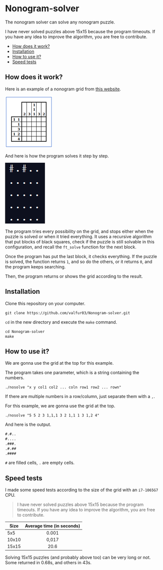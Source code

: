 #	Nonogram-solver

The nonogram solver can solve any nonogram puzzle.

I have never solved puzzles above 15x15 because the program timeouts. If you have any idea to improve the algorithm, you are free to contribute.

- [How does it work?](#How-does-it-work)
- [Installation](#Installation)
- [How to use it?](#How-to-use-it)
- [Speed tests](#Speed-tests)

##	How does it work?

Here is an example of a nonogram grid from [this website](https://www.puzzle-nonograms.com/).

![nono-grid](/.github/nono-grid.png)

And here is how the program solves it step by step.

![demo5x5](/.github/demo5x5.gif)

The program tries every possibility on the grid, and stops either when the puzzle is solved or when it tried everything. It uses a recursive algorithm that put blocks of black squares, check if the puzzle is still solvable in this configuration, and recall the `ft_solve` function for the next block.

Once the program has put the last block, it checks everything. If the puzzle is solved, the function returns `1`, and so do the others, or it returns `0`, and the program keeps searching.

Then, the program returns or shows the grid according to the result.

##	Installation

Clone this repository on your computer.

```shell
git clone https://github.com/valfur03/Nonogram-solver.git
```

`cd` in the new directory and execute the `make` command.

```shell
cd Nonogram-solver
make
```

##	How to use it?

We are gonna use the grid at the top for this example.

The program takes one parameter, which is a string containing the numbers.

```shell
./nosolve "x y col1 col2 ... coln row1 row2 ... rown"
```

If there are multiple numbers in a row/column, just separate them with a `,`.

For this example, we are gonna use the grid at the top.

```shell
./nosolve "5 5 2 3 1,1,1 3 2 1,1 1 3 1,2 4"
```

And here is the output.

```
#.#..
#....
.###.
.#.##
.####
```

`#` are filled cells, `.` are empty cells.

##	Speed tests

I made some speed tests according to the size of the grid with an `i7-1065G7` CPU.

> I have never solved puzzles above 15x15 because the program timeouts. If you have any idea to improve the algorithm, you are free to contribute.

| Size  | Average time (in seconds) |
| ----- | :-----------------------: |
| 5x5   |           0.001           |
| 10x10 |           0,017           |
| 15x15 |           20.6            |

Solving 15x15 puzzles (and probably above too) can be very long or not. Some returned in 0.68s, and others in 43s.